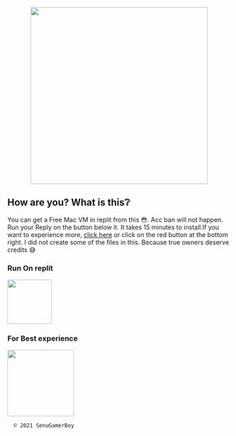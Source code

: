 <p align="center"><a href="https://t.me/MaX_Bots"><img src="https://telegra.ph/file/a53d26e77b9648ede9839.png" width="400"></a></p>
<p align="center">

## How are you? What is this❔

You can get a Free Mac VM in replit from this 😳. Acc ban will not happen. Run your Reply on the button below it. It takes 15 minutes to install.If you want to experience more, [click here](https://replit.com/@SenuGamerBoy/MacOSX?lite=1&outputonly=1) or click on the red button at the bottom right. I did not create some of the files in this. Because true owners deserve credits 😅
  
  
### Run On replit
<a href="https://replit.com/github/SenuGamerBoy/MacOSX"><img src="https://telegra.ph/file/9c14baf03fd7ee23c3102.png" width="100"></a>

  
### For Best experience
<a href="https://replit.com/@SenuGamerBoy/MacOSX?lite=1&outputonly=1"><img src="https://telegra.ph/file/535f38fa255f8dcb15d1e.png" width="150"></a>

```
  ©️ 2021 SenuGamerBoy
```
